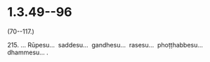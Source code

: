 # 1.3.49--96

(70--117.)

215\. … Rūpesu…  saddesu…  gandhesu…  rasesu…  phoṭṭhabbesu…  dhammesu… .
